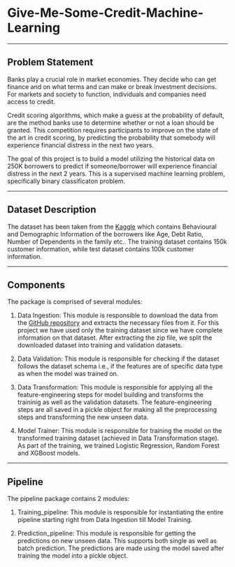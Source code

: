 # Give-Me-Some-Credit-Machine-Learning

---

## Problem Statement

Banks play a crucial role in market economies. They decide who can get finance and on what terms and can make or break investment decisions. For markets and society to function, individuals and companies need access to credit.

Credit scoring algorithms, which make a guess at the probability of default, are the method banks use to determine whether or not a loan should be granted. This competition requires participants to improve on the state of the art in credit scoring, by predicting the probability that somebody will experience financial distress in the next two years.

The goal of this project is to build a model utilizing the historical data on 250K
borrowers to predict if someone/borrower will experience financial distress in the next 2 years. This is a supervised machine learning problem, specifically binary classificaton problem.

---

## Dataset Description

The dataset has been taken from the [Kaggle](https://www.kaggle.com/c/GiveMeSomeCredit) which contains Behavioural and Demographic Information of the borrowers like Age, Debt Ratio, Number of Dependents in the family etc..
The training dataset contains 150k customer information, while test dataset contains
100k customer information.

---

## Components

The package is comprised of several modules:

1. Data Ingestion: This module is responsible to download the data from the [GitHub repository](https://github.com/Chirag1994/Datasets) and extracts the necessary files from it. For this project we have used only the training dataset since we have complete information on that dataset. After extracting the zip file, we split the downloaded dataset into training and validation datasets.

2. Data Validation: This module is responsible for checking if the dataset follows the dataset schema i.e., if the features are of specific data type as when the model was trained on.

3. Data Transformation: This module is responsible for applying all the feature-engineering steps for model building and transforms the traininig as well as the validation datasets. The feature-engineering steps are all saved in a pickle object for making all the preprocessing steps and transforming the new unseen data.

4. Model Trainer: This module is responsible for training the model on the transformed training dataset (achieved in Data Transformation stage). As part of the training, we trained Logistic Regression, Random Forest and XGBoost models.

---

## Pipeline

The pipeline package contains 2 modules:

1. Training_pipeline: This module is responsible for instantiating the entire pipeline starting right from Data Ingestion till Model Training.

2. Prediction_pipeline: This module is responsible for getting the predictions on new unseen data. This supports both single as well as batch prediction. The predictions are made using the model saved after training the model into a pickle object.
